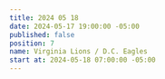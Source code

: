 ```yaml
---
title: 2024 05 18
date: 2024-05-17 19:00:00 -05:00
published: false
position: 7
name: Virginia Lions / D.C. Eagles
start at: 2024-05-18 07:00:00 -05:00
---
```


